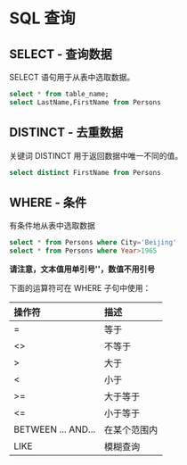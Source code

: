 # SQL 查询

## SELECT - 查询数据

SELECT 语句用于从表中选取数据。

```sql
select * from table_name;
select LastName,FirstName from Persons
```

## DISTINCT - 去重数据

关键词 DISTINCT 用于返回数据中唯一不同的值。

```sql
select distinct FirstName from Persons
```

## WHERE - 条件

有条件地从表中选取数据

```sql
select * from Persons where City='Beijing'
select * from Persons where Year>1965
```

**请注意，文本值用单引号''，数值不用引号**

下面的运算符可在 WHERE 子句中使用：

| **操作符** | **描述** |
| :--- | :--- |
| = | 等于 |
| &lt;&gt; | 不等于 |
| &gt; | 大于 |
| &lt; | 小于 |
| &gt;= | 大于等于 |
| &lt;= | 小于等于 |
| BETWEEN ... AND... | 在某个范围内 |
| LIKE | 模糊查询 |

